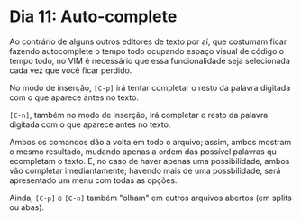 # Dia 11: Auto-complete

Ao contrário de alguns outros editores de texto por aí, que costumam ficar
fazendo autocomplete o tempo todo ocupando espaço visual de código o tempo
todo, no VIM é necessário que essa funcionalidade seja selecionada cada vez que
você ficar perdido.

No modo de inserção, `[C-p]` irá tentar completar o resto da palavra digitada
com o que aparece antes no texto.

`[C-n]`, também no modo de inserção, irá completar o resto da palavra digitada
com o que aparece antes no texto.

Ambos os comandos dão a volta em todo o arquivo; assim, ambos mostram o mesmo
resultado, mudando apenas a ordem das possível palavras qu ecompletam o texto.
E, no caso de haver apenas uma possibilidade, ambos vão completar
imediantamente; havendo mais de uma possbilidade, será apresentado um menu com
todas as opções.

Ainda, `[C-p]` e `[C-n]` também "olham" em outros arquivos abertos (em splits ou abas).
